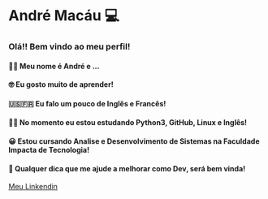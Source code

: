 <!--
### Hi there 👋
**AndreMacau/AndreMacau** is a ✨ _special_ ✨ repository because its `README.md` (this file) appears on your GitHub profile.

Here are some ideas to get you started:

- 🔭 I’m currently working on ...
- 🌱 I’m currently learning ...
- 👯 I’m looking to collaborate on ...
- 🤔 I’m looking for help with ...
- 💬 Ask me about ...
- 📫 How to reach me: ...
- 😄 Pronouns: ...
- ⚡ Fun fact: ...
-->
# André Macáu :computer:

### Olá!! Bem vindo ao meu perfil!
#### :raising_hand_man: Meu nome é André e ...
#### :nerd_face: Eu gosto muito de aprender!
#### :us::fr: Eu falo um pouco de Inglês e Francês!
#### :man_student: No momento eu estou estudando Python3, GitHub, Linux e Inglês!
#### :grinning: Estou cursando Analise e Desenvolvimento de Sistemas na Faculdade Impacta de Tecnologia!
#### :raised_hands: Qualquer dica que me ajude a melhorar como Dev, será bem vinda!
[Meu Linkendin](https://www.linkedin.com/in/andre-macau83/)
